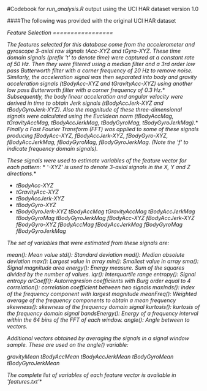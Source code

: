 #Codebook for *run_analysis.R* output using the UCI HAR dataset version 1.0

####The following was provided with the original UCI HAR dataset

*Feature Selection*
*=================*

*The features selected for this database come from the accelerometer and gyroscope 3-axial raw signals tAcc-XYZ and tGyro-XYZ. These time domain signals (prefix 't' to denote time) were captured at a constant rate of 50 Hz. Then they were filtered using a median filter and a 3rd order low pass Butterworth filter with a corner frequency of 20 Hz to remove noise. Similarly, the acceleration signal was then separated into body and gravity acceleration signals (tBodyAcc-XYZ and tGravityAcc-XYZ) using another low pass Butterworth filter with a corner frequency of 0.3 Hz.**
*Subsequently, the body linear acceleration and angular velocity were derived in time to obtain Jerk signals (tBodyAccJerk-XYZ and tBodyGyroJerk-XYZ). Also the magnitude of these three-dimensional signals were calculated using the Euclidean norm (tBodyAccMag, tGravityAccMag, tBodyAccJerkMag, tBodyGyroMag, tBodyGyroJerkMag).**
*Finally a Fast Fourier Transform (FFT) was applied to some of these signals producing fBodyAcc-XYZ, fBodyAccJerk-XYZ, fBodyGyro-XYZ, fBodyAccJerkMag, fBodyGyroMag, fBodyGyroJerkMag. (Note the 'f' to indicate frequency domain signals).*

*These signals were used to estimate variables of the feature vector for each pattern:*  *
*'-XYZ' is used to denote 3-axial signals in the X, Y and Z directions.**

- *tBodyAcc-XYZ*
- *tGravityAcc-XYZ*
- *tBodyAccJerk-XYZ*
- *tBodyGyro-XYZ*
- *tBodyGyroJerk-XYZ*
*tBodyAccMag*
*tGravityAccMag*
*tBodyAccJerkMag*
*tBodyGyroMag*
*tBodyGyroJerkMag*
*fBodyAcc-XYZ*
*fBodyAccJerk-XYZ*
*fBodyGyro-XYZ*
*fBodyAccMag*
*fBodyAccJerkMag*
*fBodyGyroMag*
*fBodyGyroJerkMag*

*The set of variables that were estimated from these signals are:*

*mean(): Mean value*
*std(): Standard deviation*
*mad(): Median absolute deviation*
*max(): Largest value in array*
*min(): Smallest value in array*
*sma(): Signal magnitude area*
*energy(): Energy measure. Sum of the squares divided by the number of values.*
*iqr(): Interquartile range*
*entropy(): Signal entropy*
*arCoeff(): Autorregresion coefficients with Burg order equal to 4*
*correlation(): correlation coefficient between two signals*
*maxInds(): index of the frequency component with largest magnitude*
*meanFreq(): Weighted average of the frequency components to obtain a mean frequency*
*skewness(): skewness of the frequency domain signal*
*kurtosis(): kurtosis of the frequency domain signal*
*bandsEnergy(): Energy of a frequency interval within the 64 bins of the FFT of each window.*
*angle(): Angle between to vectors.*

*Additional vectors obtained by averaging the signals in a signal window sample. These are used on the angle() variable:*

*gravityMean*
*tBodyAccMean*
*tBodyAccJerkMean*
*tBodyGyroMean*
*tBodyGyroJerkMean*

*The complete list of variables of each feature vector is available in 'features.txt'**
